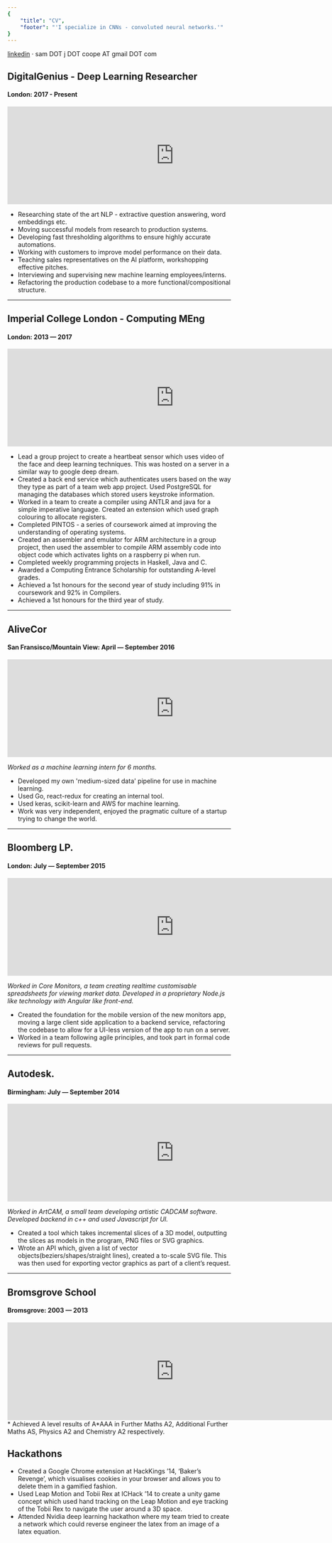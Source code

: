 ```yaml
---
{
    "title": "CV",
    "footer": "'I specialize in CNNs - convoluted neural networks.'"
}
---
```


[linkedin](https://uk.linkedin.com/in/samcoope)  ·  sam DOT j DOT coope  AT  gmail DOT com

## DigitalGenius - Deep Learning Researcher
#### London: 2017 - Present
<iframe src="https://www.google.com/maps/embed?pb=!1m18!1m12!1m3!1d2483.4505921755613!2d-0.02168928460090341!3d51.50494887963478!2m3!1f0!2f0!3f0!3m2!1i1024!2i768!4f13.1!3m3!1m2!1s0x487602cdae6dbaed%3A0x6ec7d6d13c8a5dbc!2sOne+Canada+Square!5e0!3m2!1sen!2suk!4v1504445515798" width="750" height="220" frameborder="0" style="border:0" allowfullscreen></iframe>

* Researching state of the art NLP - extractive question answering, word embeddings etc.
* Moving successful models from research to production systems.
* Developing fast thresholding algorithms to ensure highly accurate automations.
* Working with customers to improve model performance on their data.
* Teaching sales representatives on the AI platform, workshopping effective pitches.
* Interviewing and supervising new machine learning employees/interns.
* Refactoring the production codebase to a more functional/compositional structure.

---

## Imperial College London - Computing MEng  
#### London: 2013 — 2017

<!-- center and smaller -->
<iframe src="https://www.google.com/maps/embed?pb=!1m14!1m8!1m3!1d55432.212798926565!2d-0.17077476476634082!3d51.495268022028164!3m2!1i1024!2i768!4f13.1!3m3!1m2!1s0x48760567da220a01%3A0x31911b371c692e86!2sImperial+College+London!5e0!3m2!1sen!2sde!4v1477742970549" width="750" height="220" frameborder="0" style="border:0" allowfullscreen></iframe>

* Lead a group project to create a heartbeat sensor which uses video of the face and deep learning techniques. This was hosted on a server in a similar way to google deep dream.
* Created a back end service which authenticates users based on the way they type as part of a team web app project. Used PostgreSQL for managing the databases which stored users keystroke information.
* Worked in a team to create a compiler using ANTLR and java for a simple imperative language. Created an extension which used graph colouring to allocate registers.
* Completed PINTOS - a series of coursework aimed at improving the understanding of operating systems.
* Created an assembler and emulator for ARM architecture in a group project, then used the assembler to compile ARM assembly code into object code which activates lights on a raspberry pi when run.
* Completed weekly programming projects in Haskell, Java and C.
* Awarded a Computing Entrance Scholarship for outstanding A-level grades.
* Achieved a 1st honours for the second year of study including 91% in coursework and 92% in Compilers.
* Achieved a 1st honours for the third year of study.

---

## AliveCor
#### San Fransisco/Mountain View: April — September 2016
<iframe src="https://www.google.com/maps/embed?pb=!1m18!1m12!1m3!1d105542.57323541962!2d-122.12023763887525!3d37.44475520247819!2m3!1f0!2f0!3f0!3m2!1i1024!2i768!4f13.1!3m3!1m2!1s0x808fb7330ecb0619%3A0x4c630b1757435a35!2s444+Castro+St%2C+Mountain+View%2C+CA+94041%2C+USA!5e0!3m2!1sen!2sde!4v1477744295022" width="750" height="220" frameborder="0" style="border:0" allowfullscreen></iframe>

*Worked as a machine learning intern for 6 months.*
* Developed my own 'medium-sized data' pipeline for use in machine learning.
* Used Go, react-redux for creating an internal tool.
* Used keras, scikit-learn and AWS for machine learning.
* Work was very independent, enjoyed the pragmatic culture of a startup trying to change the world.

---

## Bloomberg LP.  
#### London: July — September 2015
<iframe src="https://www.google.com/maps/embed?pb=!1m18!1m12!1m3!1d39725.22409921913!2d-0.13460132791418394!3d51.51639887264544!2m3!1f0!2f0!3f0!3m2!1i1024!2i768!4f13.1!3m3!1m2!1s0x0%3A0xd7146b105a8c6e21!2sBloomberg+LP!5e0!3m2!1sen!2sde!4v1477744386985" width="750" height="220" frameborder="0" style="border:0" allowfullscreen></iframe>

*Worked in Core Monitors, a team creating realtime customisable spreadsheets for viewing market data. Developed in a proprietary Node.js like technology with Angular like front-end.*
* Created the foundation for the mobile version of the new monitors app, moving a large client side application to a backend service, refactoring the codebase to allow for a UI-less version of the app to run on a server.
* Worked in a team following agile principles, and took part in formal code reviews for pull requests.

---

## Autodesk.  
#### Birmingham: July — September 2014
<iframe src="https://www.google.com/maps/embed?pb=!1m18!1m12!1m3!1d63023.866986489025!2d-1.9115833170709673!3d52.47291920074207!2m3!1f0!2f0!3f0!3m2!1i1024!2i768!4f13.1!3m3!1m2!1s0x4870bbbb242ecf29%3A0x3f8afa292a74cbdb!2sAutodesk+Ltd!5e0!3m2!1sen!2sus!4v1477744451545" width="750" height="220" frameborder="0" style="border:0" allowfullscreen></iframe>

*Worked in ArtCAM, a small team developing artistic CADCAM software. Developed backend in c++ and used Javascript for UI.*
* Created a tool which takes incremental slices of a 3D model, outputting the slices as models in the program, PNG files or SVG graphics.
* Wrote an API which, given a list of vector objects(beziers/shapes/straight lines), created a to-scale SVG file. This was then used for exporting vector graphics as part of a client’s request.

---

## Bromsgrove School  
#### Bromsgrove: 2003 — 2013
<iframe src="https://www.google.com/maps/embed?pb=!1m18!1m12!1m3!1d181491.85269772084!2d-2.0999278837926183!3d52.35696235095914!2m3!1f0!2f0!3f0!3m2!1i1024!2i768!4f13.1!3m3!1m2!1s0x4870eb5a28dce871%3A0x5cacad95d9d1afb5!2sBromsgrove+School!5e0!3m2!1sen!2sus!4v1477744493353" width="750" height="220" frameborder="0" style="border:0" allowfullscreen></iframe>
* Achieved A level results of A*AAA in Further Maths A2, Additional Further Maths AS, Physics A2 and Chemistry A2 respectively.

## Hackathons

* Created a Google Chrome extension at HackKings ’14, ‘Baker’s Revenge’, which visualises cookies in your browser and allows you to delete them in a gamified fashion.
* Used Leap Motion and Tobii Rex at ICHack ’14 to create a unity game concept which used hand tracking on the Leap Motion and eye tracking of the Tobii Rex to navigate the user around a 3D space.
* Attended Nvidia deep learning hackathon where my team tried to create a network which could reverse engineer the latex from an image of a latex equation.
